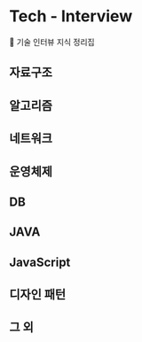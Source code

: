 # Tech - Interview

:baby_chick: 기술 인터뷰 지식 정리집







## 자료구조













## 알고리즘















## 네트워크













## 운영체제









## DB









## JAVA







## JavaScript







## 디자인 패턴







## 그 외









